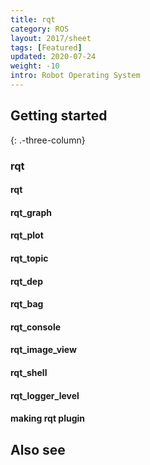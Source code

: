 ```yaml
---
title: rqt
category: ROS
layout: 2017/sheet
tags: [Featured]
updated: 2020-07-24
weight: -10
intro: Robot Operating System
---
```


Getting started
---------------
{: .-three-column}

### rqt
#### rqt
#### rqt_graph
#### rqt_plot
#### rqt_topic
#### rqt_dep
#### rqt_bag
#### rqt_console
#### rqt_image_view
#### rqt_shell
#### rqt_logger_level
#### making rqt plugin



Also see
--------

<!-- - [Vim cheatsheet](https://vim.rtorr.com/) _(vim.rotrr.com)_
- [Vim documentation](http://vimdoc.sourceforge.net/htmldoc/) _(vimdoc.sourceforge.net)_
- [Interactive Vim tutorial](http://openvim.com/) _(openvim.com)_ -->
